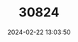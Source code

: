 ---
title: "30824"
category: "Shorea trapezifolia"
draft: false
date: 2024-02-22 13:03:50
languages:
  Sinhala; Sinhalese: ["Yakahalu"]
---